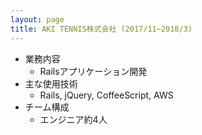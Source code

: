 ```yaml
---
layout: page
title: AKI TENNIS株式会社 (2017/11~2018/3)
---
```


- 業務内容
  - Railsアプリケーション開発
- 主な使用技術
  - Rails, jQuery, CoffeeScript, AWS
- チーム構成
  - エンジニア約4人
